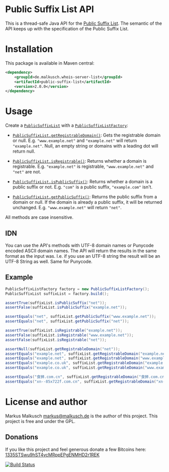 # Public Suffix List API

This is a thread-safe Java API for the [Public Suffix List](https://publicsuffix.org/).
The semantic of the API keeps up with the specification of the Public Suffix List.


# Installation

This package is available in Maven central:

```xml
<dependency>
	<groupId>de.malkusch.whois-server-list</groupId>
	<artifactId>public-suffix-list</artifactId>
	<version>2.0.0</version>
</dependency>
```


# Usage

Create a
[`PublicSuffixList`](http://whois-server-list.github.io/public-suffix-list/apidocs/de/malkusch/whoisServerList/publicSuffixList/PublicSuffixList.html)
with a
[`PublicSuffixListFactory`](http://whois-server-list.github.io/public-suffix-list/apidocs/de/malkusch/whoisServerList/publicSuffixList/PublicSuffixListFactory.html):

* [`PublicSuffixList.getRegistrableDomain()`](http://whois-server-list.github.io/public-suffix-list/apidocs/de/malkusch/whoisServerList/publicSuffixList/PublicSuffixList.html#getRegistrableDomain%28java.lang.String%29):
Gets the registrable domain or null. E.g. `"www.example.net"` and `"example.net"` will return `"example.net"`.
Null, an empty string or domains with a leading dot will return null.

* [`PublicSuffixList.isRegistrable()`](http://whois-server-list.github.io/public-suffix-list/apidocs/de/malkusch/whoisServerList/publicSuffixList/PublicSuffixList.html#isRegistrable%28java.lang.String%29):
Returns whether a domain is registrable. E.g. `"example.net"` is registrable, `"www.example.net"` and `"net"` are not.

* [`PublicSuffixList.isPublicSuffix()`](http://whois-server-list.github.io/public-suffix-list/apidocs/de/malkusch/whoisServerList/publicSuffixList/PublicSuffixList.html#isPublicSuffix%28java.lang.String%29):
Returns whether a domain is a public suffix or not. E.g. `"com"` is a public suffix, `"example.com"` isn't.

* [`PublicSuffixList.getPublicSuffix()`](http://whois-server-list.github.io/public-suffix-list/apidocs/de/malkusch/whoisServerList/publicSuffixList/PublicSuffixList.html#getPublicSuffix%28java.lang.String%29):
Returns the public suffix from a domain or null. If the domain is already a public suffix, it will be returned unchanged.
E.g. `"www.example.net"` will return `"net"`.

All methods are case insensitive.

## IDN

You can use the API's methods with UTF-8 domain names or Punycode encoded ASCII domain names.
The API will return the results in the same format as the input was. I.e. if you use an UTF-8
string the result will be an UTF-8 String as well. Same for Punycode.

## Example

```java
PublicSuffixListFactory factory = new PublicSuffixListFactory();
PublicSuffixList suffixList = factory.build();

assertTrue(suffixList.isPublicSuffix("net"));
assertFalse(suffixList.isPublicSuffix("example.net"));

assertEquals("net", suffixList.getPublicSuffix("www.example.net"));
assertEquals("net", suffixList.getPublicSuffix("net"));

assertTrue(suffixList.isRegistrable("example.net"));
assertFalse(suffixList.isRegistrable("www.example.net"));
assertFalse(suffixList.isRegistrable("net"));

assertNull(suffixList.getRegistrableDomain("net"));
assertEquals("example.net", suffixList.getRegistrableDomain("example.net"));
assertEquals("example.net", suffixList.getRegistrableDomain("www.example.net"));
assertEquals("example.co.uk", suffixList.getRegistrableDomain("example.co.uk"));
assertEquals("example.co.uk", suffixList.getRegistrableDomain("www.example.co.uk"));

assertEquals("食狮.com.cn", suffixList.getRegistrableDomain("食狮.com.cn"));
assertEquals("xn--85x722f.com.cn", suffixList.getRegistrableDomain("xn--85x722f.com.cn"));
```


# License and author

Markus Malkusch <markus@malkusch.de> is the author of this project. This project is free and under the GPL.

## Donations

If you like this project and feel generous donate a few Bitcoins here:
[1335STSwu9hST4vcMRppEPgENMHD2r1REK](bitcoin:1335STSwu9hST4vcMRppEPgENMHD2r1REK)

[![Build Status](https://travis-ci.org/whois-server-list/public-suffix-list.svg?branch=master)](https://travis-ci.org/whois-server-list/public-suffix-list)